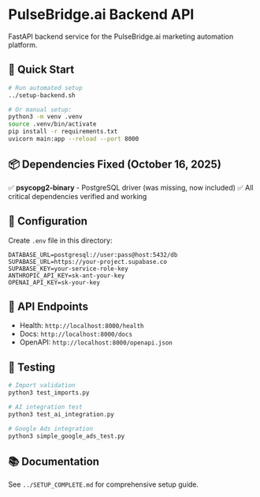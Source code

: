 # PulseBridge.ai Backend API

FastAPI backend service for the PulseBridge.ai marketing automation platform.

## 🚀 Quick Start

```bash
# Run automated setup
../setup-backend.sh

# Or manual setup:
python3 -m venv .venv
source .venv/bin/activate
pip install -r requirements.txt
uvicorn main:app --reload --port 8000
```

## 📦 Dependencies Fixed (October 16, 2025)

✅ **psycopg2-binary** - PostgreSQL driver (was missing, now included)
✅ All critical dependencies verified and working

## 🔧 Configuration

Create `.env` file in this directory:

```env
DATABASE_URL=postgresql://user:pass@host:5432/db
SUPABASE_URL=https://your-project.supabase.co
SUPABASE_KEY=your-service-role-key
ANTHROPIC_API_KEY=sk-ant-your-key
OPENAI_API_KEY=sk-your-key
```

## 📡 API Endpoints

- Health: `http://localhost:8000/health`
- Docs: `http://localhost:8000/docs`
- OpenAPI: `http://localhost:8000/openapi.json`

## 🧪 Testing

```bash
# Import validation
python3 test_imports.py

# AI integration test
python3 test_ai_integration.py

# Google Ads integration
python3 simple_google_ads_test.py
```

## 📚 Documentation

See `../SETUP_COMPLETE.md` for comprehensive setup guide.
